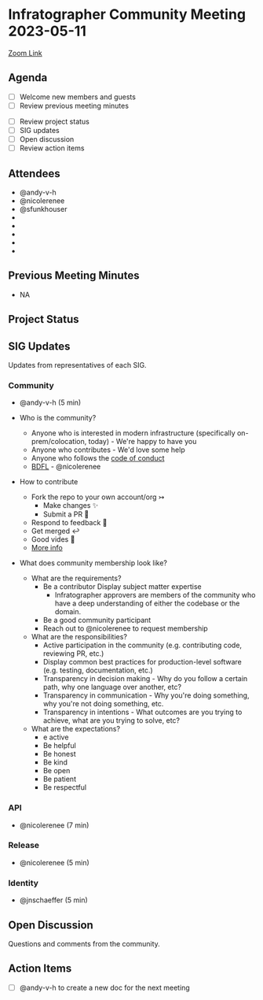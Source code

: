 # Infratographer Community Meeting 2023-05-11

[Zoom Link](https://us06web.zoom.us/j/88057942869?pwd=Vnd1OWplazFwREJQeWFHWks4MUptQT09)

## Agenda

* [ ] Welcome new members and guests
* [ ] Review previous meeting minutes
<!-- WIP
* [ ] Review open issues and pull requests
* [ ] Review new issues and pull requests
* [ ] Review project board
-->
* [ ] Review project status
* [ ] SIG updates
* [ ] Open discussion
* [ ] Review action items

## Attendees

* @andy-v-h
* @nicolerenee
* @sfunkhouser
*
*
*
*
*

## Previous Meeting Minutes

* NA

## Project Status

## SIG Updates

Updates from representatives of each SIG.

### Community

* @andy-v-h (5 min)

* Who is the community?
  * Anyone who is interested in modern infrastructure (specifically on-prem/colocation, today) - We're happy to have you
  * Anyone who contributes - We'd love some help
  * Anyone who follows the [code of conduct](https://infratographer.com/community/code-of-conduct/)
  * [BDFL](https://en.wikipedia.org/wiki/Benevolent_dictator_for_life) - @nicolerenee

* How to contribute
  * Fork the repo to your own account/org ↣
    * Make changes ✨
    * Submit a PR 📝
  * Respond to feedback 🔄
  * Get merged ↩
  * Good vides 🤠
  * [More info](https://infratographer.com/community/contributing/#contact)

* What does community membership look like?
  * What are the requirements?
    * Be a contributor
Display subject matter expertise
      * Infratographer approvers are members of the community who have a deep understanding of either the codebase or the domain.
    * Be a good community participant
    * Reach out to @nicolerenee to request membership
  * What are the responsibilities?
    * Active participation in the community (e.g. contributing code, reviewing PR, etc.)
    * Display common best practices for production-level software (e.g. testing, documentation, etc.)
    * Transparency in decision making - Why do you follow a certain path, why one language over another, etc?
    * Transparency in communication - Why you're doing something, why you're not doing something, etc.
    * Transparency in intentions - What outcomes are you trying to achieve, what are you trying to solve, etc?
  * What are the expectations?
    * e active
    * Be helpful
    * Be honest
    * Be kind
    * Be open
    * Be patient
    * Be respectful

### API

* @nicolerenee (7 min)

### Release

* @nicolerenee (5 min)

### Identity

* @jnschaeffer (5 min)

## Open Discussion

Questions and comments from the community.

## Action Items

* [ ] @andy-v-h to create a new doc for the next meeting
